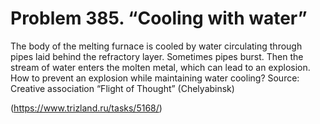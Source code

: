 # Problem 385. “Cooling with water”

The body of the melting furnace is cooled by water circulating through pipes laid behind the refractory layer. Sometimes pipes burst. Then the stream of water enters the molten metal, which can lead to an explosion. How to prevent an explosion while maintaining water cooling? Source: Creative association “Flight of Thought” (Chelyabinsk)

(https://www.trizland.ru/tasks/5168/)